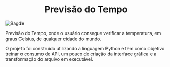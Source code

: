 <h1 align='center'> Previsão do Tempo </h1>

![Bagde](https://img.shields.io/badge/Status-Conclu%C3%ADdo-green)

Previsão do Tempo, onde o usuário consegue verificar a temperatura, em graus Celsius, de qualquer cidade do mundo.

O projeto foi construído utilizando a linguagem Python e tem como objetivo treinar o consumo de API, um pouco de criação da interface gráfica e a transformação do arquivo em executável.